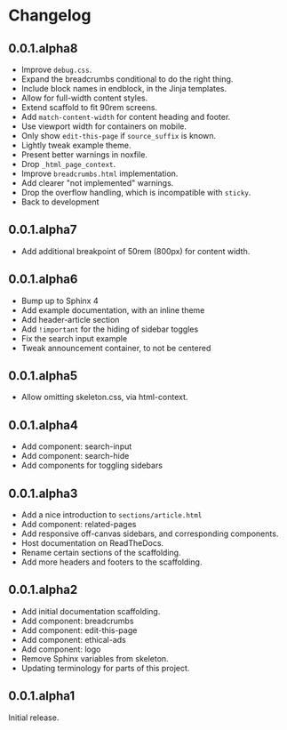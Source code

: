 # Changelog

## 0.0.1.alpha8

- Improve `debug.css`.
- Expand the breadcrumbs conditional to do the right thing.
- Include block names in endblock, in the Jinja templates.
- Allow for full-width content styles.
- Extend scaffold to fit 90rem screens.
- Add `match-content-width` for content heading and footer.
- Use viewport width for containers on mobile.
- Only show `edit-this-page` if `source_suffix` is known.
- Lightly tweak example theme.
- Present better warnings in noxfile.
- Drop `_html_page_context`.
- Improve `breadcrumbs.html` implementation.
- Add clearer "not implemented" warnings.
- Drop the overflow handling, which is incompatible with `sticky`.
- Back to development

## 0.0.1.alpha7

- Add additional breakpoint of 50rem (800px) for content width.

## 0.0.1.alpha6

- Bump up to Sphinx 4
- Add example documentation, with an inline theme
- Add header-article section
- Add `!important` for the hiding of sidebar toggles
- Fix the search input example
- Tweak announcement container, to not be centered

## 0.0.1.alpha5

- Allow omitting skeleton.css, via html-context.

## 0.0.1.alpha4

- Add component: search-input
- Add component: search-hide
- Add components for toggling sidebars

## 0.0.1.alpha3

- Add a nice introduction to `sections/article.html`
- Add component: related-pages
- Add responsive off-canvas sidebars, and corresponding components.
- Host documentation on ReadTheDocs.
- Rename certain sections of the scaffolding.
- Add more headers and footers to the scaffolding.

## 0.0.1.alpha2

- Add initial documentation scaffolding.
- Add component: breadcrumbs
- Add component: edit-this-page
- Add component: ethical-ads
- Add component: logo
- Remove Sphinx variables from skeleton.
- Updating terminology for parts of this project.

## 0.0.1.alpha1

Initial release.
